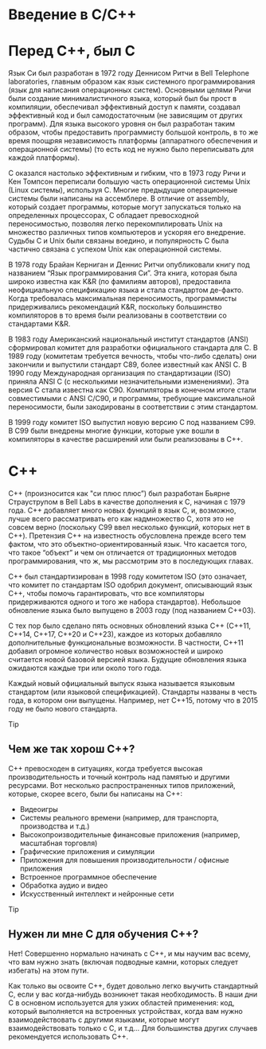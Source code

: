 # Введение в C/C++

# Перед C++, был C

Язык Си был разработан в 1972 году Деннисом Ритчи в Bell Telephone laboratories, главным образом как язык системного программирования (язык для написания операционных систем). Основными целями Ричи были создание минималистичного языка, который был бы прост в компиляции, обеспечивал эффективный доступ к памяти, создавал эффективный код и был самодостаточным (не зависящим от других программ). Для языка высокого уровня он был разработан таким образом, чтобы предоставить программисту большой контроль, в то же время поощряя независимость платформы (аппаратного обеспечения и операционной системы) (то есть код не нужно было переписывать для каждой платформы).

C оказался настолько эффективным и гибким, что в 1973 году Ричи и Кен Томпсон переписали большую часть операционной системы Unix (Linux системы), используя C. Многие предыдущие операционные системы были написаны на ассемблере. В отличие от assembly, который создает программы, которые могут запускаться только на определенных процессорах, C обладает превосходной переносимостью, позволяя легко перекомпилировать Unix на множество различных типов компьютеров и ускоряя его внедрение. Судьбы C и Unix были связаны воедино, и популярность C была частично связана с успехом Unix как операционной системы.

В 1978 году Брайан Керниган и Деннис Ритчи опубликовали книгу под названием “Язык программирования Си”. Эта книга, которая была широко известна как K&R (по фамилиям авторов), предоставила неофициальную спецификацию языка и стала стандартом де-факто. Когда требовалась максимальная переносимость, программисты придерживались рекомендаций K&R, поскольку большинство компиляторов в то время были реализованы в соответствии со стандартами K&R.

В 1983 году Американский национальный институт стандартов (ANSI) сформировал комитет для разработки официального стандарта для C. В 1989 году (комитетам требуется вечность, чтобы что-либо сделать) они закончили и выпустили стандарт C89, более известный как ANSI C. В 1990 году Международная организация по стандартизации (ISO) приняла ANSI C (с несколькими незначительными изменениями). Эта версия C стала известна как C90. Компиляторы в конечном итоге стали совместимыми с ANSI C/C90, и программы, требующие максимальной переносимости, были закодированы в соответствии с этим стандартом.

В 1999 году комитет ISO выпустил новую версию C под названием C99. В C99 были внедрены многие функции, которые уже вошли в компиляторы в качестве расширений или были реализованы в C++.

# С++

C++ (произносится как "си плюс плюс”) был разработан Бьярне Страуструпом в Bell Labs в качестве дополнения к C, начиная с 1979 года. C++ добавляет много новых функций в язык C, и, возможно, лучше всего рассматривать его как надмножество C, хотя это не совсем верно (поскольку C99 ввел несколько функций, которых нет в C++). Претензия C++ на известность обусловлена прежде всего тем фактом, что это объектно-ориентированный язык. Что касается того, что такое “объект” и чем он отличается от традиционных методов программирования, что ж, мы рассмотрим это в последующих главах.

C++ был стандартизирован в 1998 году комитетом ISO (это означает, что комитет по стандартам ISO одобрил документ, описывающий язык C++, чтобы помочь гарантировать, что все компиляторы придерживаются одного и того же набора стандартов). Небольшое обновление языка было выпущено в 2003 году (под названием C++03).

С тех пор было сделано пять основных обновлений языка C++ (C++11, C++14, C++17, C++20 и C++23), каждое из которых добавляло дополнительные функциональные возможности. В частности, C++11 добавил огромное количество новых возможностей и широко считается новой базовой версией языка. Будущие обновления языка ожидаются каждые три или около того года.

Каждый новый официальный выпуск языка называется языковым стандартом (или языковой спецификацией). Стандарты названы в честь года, в котором они выпущены. Например, нет C++15, потому что в 2015 году не было нового стандарта.

> [!TIP]
> ## Чем же так хорош C++?
> 
> C++ превосходен в ситуациях, когда требуется высокая производительность и точный контроль над памятью и другими ресурсами. Вот несколько распространенных типов приложений, которые, скорее всего, были бы написаны на C++:
> - Видеоигры
> - Системы реального времени (например, для транспорта, производства и т.д.)
> - Высокопроизводительные финансовые приложения (например, масштабная торговля)
> - Графические приложения и симуляции
> - Приложения для повышения производительности / офисные приложения
> - Встроенное программное обеспечение
> - Обработка аудио и видео
> - Искусственный интеллект и нейронные сети

> [!TIP]
> ## Нужен ли мне C для обучения C++?
> 
> Нет! Совершенно нормально начинать с C++, и мы научим вас всему, что вам нужно знать (включая подводные камни, которых следует избегать) на этом пути.
> 
> Как только вы освоите C++, будет довольно легко выучить стандартный C, если у вас когда-нибудь возникнет такая необходимость. В наши дни C в основном используется для узких областей применения: код, который выполняется на встроенных устройствах, когда вам нужно взаимодействовать с другими языками, которые могут взаимодействовать только с C, и т.д… Для большинства других случаев рекомендуется использовать C++.